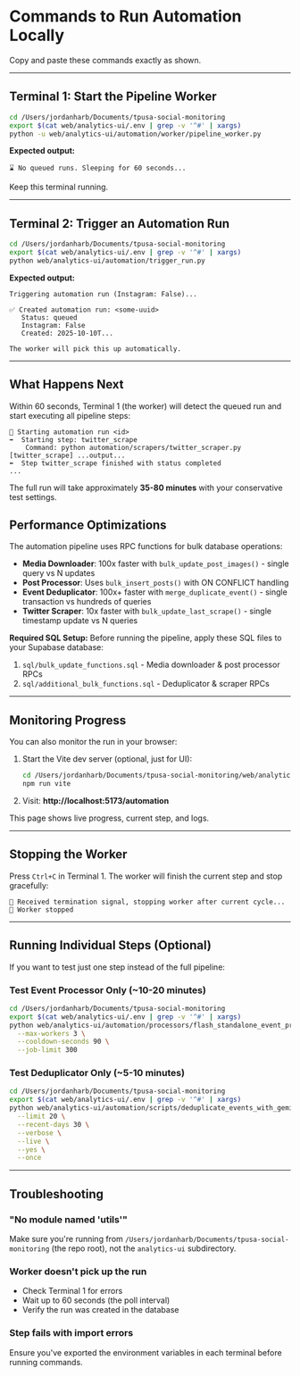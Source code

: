 # Commands to Run Automation Locally

Copy and paste these commands exactly as shown.

---

## Terminal 1: Start the Pipeline Worker

```bash
cd /Users/jordanharb/Documents/tpusa-social-monitoring
export $(cat web/analytics-ui/.env | grep -v '^#' | xargs)
python -u web/analytics-ui/automation/worker/pipeline_worker.py
```

**Expected output:**
```
⌛ No queued runs. Sleeping for 60 seconds...
```

Keep this terminal running.

---

## Terminal 2: Trigger an Automation Run

```bash
cd /Users/jordanharb/Documents/tpusa-social-monitoring
export $(cat web/analytics-ui/.env | grep -v '^#' | xargs)
python web/analytics-ui/automation/trigger_run.py
```

**Expected output:**
```
Triggering automation run (Instagram: False)...

✅ Created automation run: <some-uuid>
   Status: queued
   Instagram: False
   Created: 2025-10-10T...

The worker will pick this up automatically.
```

---

## What Happens Next

Within 60 seconds, Terminal 1 (the worker) will detect the queued run and start executing all pipeline steps:

```
🏁 Starting automation run <id>
➡️  Starting step: twitter_scrape
    Command: python automation/scrapers/twitter_scraper.py
[twitter_scrape] ...output...
⬅️  Step twitter_scrape finished with status completed
...
```

The full run will take approximately **35-80 minutes** with your conservative test settings.

## Performance Optimizations

The automation pipeline uses RPC functions for bulk database operations:

- **Media Downloader**: 100x faster with `bulk_update_post_images()` - single query vs N updates
- **Post Processor**: Uses `bulk_insert_posts()` with ON CONFLICT handling
- **Event Deduplicator**: 100x+ faster with `merge_duplicate_event()` - single transaction vs hundreds of queries
- **Twitter Scraper**: 10x faster with `bulk_update_last_scrape()` - single timestamp update vs N queries

**Required SQL Setup:**
Before running the pipeline, apply these SQL files to your Supabase database:
1. `sql/bulk_update_functions.sql` - Media downloader & post processor RPCs
2. `sql/additional_bulk_functions.sql` - Deduplicator & scraper RPCs

---

## Monitoring Progress

You can also monitor the run in your browser:

1. Start the Vite dev server (optional, just for UI):
   ```bash
   cd /Users/jordanharb/Documents/tpusa-social-monitoring/web/analytics-ui
   npm run vite
   ```

2. Visit: **http://localhost:5173/automation**

This page shows live progress, current step, and logs.

---

## Stopping the Worker

Press `Ctrl+C` in Terminal 1. The worker will finish the current step and stop gracefully:

```
🛑 Received termination signal, stopping worker after current cycle...
👋 Worker stopped
```

---

## Running Individual Steps (Optional)

If you want to test just one step instead of the full pipeline:

### Test Event Processor Only (~10-20 minutes)

```bash
cd /Users/jordanharb/Documents/tpusa-social-monitoring
export $(cat web/analytics-ui/.env | grep -v '^#' | xargs)
python web/analytics-ui/automation/processors/flash_standalone_event_processor.py \
  --max-workers 3 \
  --cooldown-seconds 90 \
  --job-limit 300
```

### Test Deduplicator Only (~5-10 minutes)

```bash
cd /Users/jordanharb/Documents/tpusa-social-monitoring
export $(cat web/analytics-ui/.env | grep -v '^#' | xargs)
python web/analytics-ui/automation/scripts/deduplicate_events_with_gemini.py \
  --limit 20 \
  --recent-days 30 \
  --verbose \
  --live \
  --yes \
  --once
```

---

## Troubleshooting

### "No module named 'utils'"
Make sure you're running from `/Users/jordanharb/Documents/tpusa-social-monitoring` (the repo root), not the `analytics-ui` subdirectory.

### Worker doesn't pick up the run
- Check Terminal 1 for errors
- Wait up to 60 seconds (the poll interval)
- Verify the run was created in the database

### Step fails with import errors
Ensure you've exported the environment variables in each terminal before running commands.
